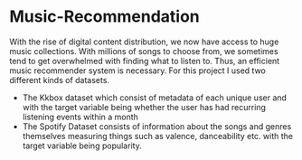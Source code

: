 # Music-Recommendation

With the rise of digital content distribution, we now have access to huge music collections. With millions of songs to choose from, we sometimes tend to get overwhelmed with finding what to listen to. Thus, an efficient music recommender system is necessary.
For this project I used two different kinds of datasets. 
- The Kkbox dataset which consist of metadata of each unique user and with the target variable being whether the user has had recurring listening events within a month
- The Spotify Dataset consists of information about the songs and genres themselves measuring things such as valence, danceability etc. with the target variable being popularity.

